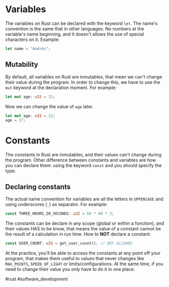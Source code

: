 # Variables
The variables on Rust can be declared with the keyword `let`. The name's convention is the same that in other languages. No numbers at the variable's name beginning, and it doesn't allows the use of special characters on it. Example:

```rust
let name = "Andrés";
```

## Mutability
By default, all variables on Rust are inmutables, that mean we can't change their value during the program. In order to change this, we have to use the `mut` keyword at the declaration moment. For example:

 ```rust
 let mut age: u32 = 22;
 ```

Now we can change the value of `age` later.

```rust
let mut age: u32 = 22;
age = 27;
```

# Constants
The constants in Rust are inmutables, and their values can't change during the program. Other difference between constants and variables are how you can declare them: using the keyword `const` and you should specify the type. 

## Declaring constants
The actual name convention for variables are all the letters in `UPPERCASE` and using underscores (`_`) as separator. For example:

```rust
const THREE_HOURS_IN_SECONDS: u32 = 60 * 60 * 3;
```

The constants can be declare in any scope (global or within a function), and their values HAS to be know, that means the value of a constant cannot be the result of a calculation in run time. How to **NOT** declare a constant:

```rust
const USER_COUNT: u32 = get_user_count(); // NOT ALLOWED
```

At the practice, you'll be able to access the constants at any point off your program, that makes them useful to values that never changes like `MAX_POINTS`, `SPEED_OF_LIGHT` or limits/configurations. At the same time, if you need to change their value you only have to do it in one place. 

#rust #software_development